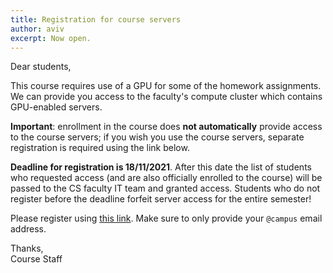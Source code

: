 ```yaml
---
title: Registration for course servers
author: aviv
excerpt: Now open.
---
```


Dear students,

This course requires use of a GPU for some of the homework assignments.
We can provide you access to the faculty's compute cluster which contains
GPU-enabled servers.

**Important**: enrollment in the course does **not automatically** provide
access to the course servers; if you wish you use the course servers, separate
registration is required using the link below.

**Deadline for registration is 18/11/2021**. After this date the list of
students who requested access (and are also officially enrolled to the course)
will be passed to the CS faculty IT team and granted access. Students who do
not register before the deadline forfeit server access for the entire semester!

Please register using [this link](https://forms.gle/F7DdKvWV92fhLF9g8).
Make sure to only provide your `@campus` email address.

Thanks,<br>
Course Staff


